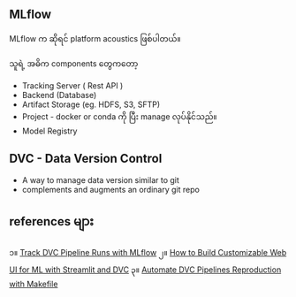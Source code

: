 
MLflow
---------
MLflow က ဆိုရင် platform acoustics ဖြစ်ပါတယ်။

သူရဲ့ အဓိက components တွေကတော့
 - Tracking Server ( Rest API )
 - Backend (Database)
 - Artifact Storage (eg. HDFS, S3, SFTP)
 - Project - docker or conda ကို ပြီး manage လုပ်နိုင်သည်။
 - Model Registry

DVC - Data Version Control
--------
- A way to manage data version similar to git
- complements and augments an ordinary git repo


references များ 
---
၁။ [Track DVC Pipeline Runs with MLflow](https://www.sicara.fr/blog-technique/dvc-pipeline-runs-mlflow)
၂။ [How to Build Customizable Web UI for ML with Streamlit and DVC](https://www.sicara.fr/blog-technique/dvc-streamlit-webui-ml)
၃။ [Automate DVC Pipelines Reproduction with Makefile](https://www.sicara.fr/blog-technique/automate-dvc-pipelines-reproduction-with-makefile)
